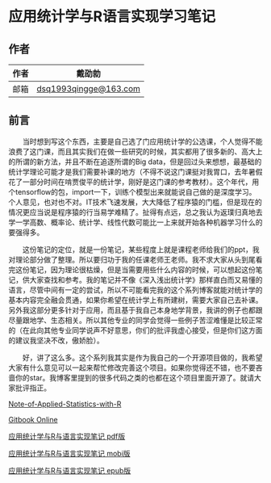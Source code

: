 # 应用统计学与R语言实现学习笔记
## 作者

|作者|戴劭勍|
|---|---|
|邮箱|dsq1993qingge@163.com|

## 前言
 　　当时想到写这个东西，主要是自己选了门应用统计学的公选课，个人觉得不能浪费了这门课，而且其实我们在做一些研究的时候，其实都用了很多新的、高大上的所谓的新方法，并且不断在追逐所谓的Big data，但是回过头来想想，最基础的统计学理论可能才是我们需要补课的地方（不得不说这门课挺对我胃口，去年暑假花了一部分时间在啃贾俊平的统计学，刚好是这门课的参考教材）。这个年代，用个tensorflow的包，import一下，训练个模型出来就能说自己做的是深度学习。个人意见，也对也不对。IT技术飞速发展，大大降低了程序猿的门槛，但是现在的情况更应当说是程序猿的行当易学难精了。扯得有点远，总之我认为返璞归真地去学一学高数、概率论、统计学、线性代数可能比一上来就开始各种机器学习什么的要强得多。

　　这份笔记的定位，就是一份笔记，某些程度上就是课程老师给我们的ppt，我对理论部分做了整理。所以要归功于我的任课老师王老师。我不求大家从头到尾看完这份笔记，因为理论很枯燥，但是当需要用些什么内容的时候，可以想起这份笔记，供大家查找和参考。我的笔记并不像《深入浅出统计学》那样直白而又易懂的语言，尽管中间有一定的尝试，所以不可能看完我的这个系列博客就能对统计学的基本内容完全融会贯通，如果你希望在统计学上有所建树，需要大家自己去补课。另外我这部分更多针对于应用，而且基于我自己本身地学背景，我讲的例子也都跟尽量跟地学、生态相关。所以其他专业的同学会觉得一些例子苦涩难懂是比较正常的（在此向其他专业同学说声不好意思，你们的批评我虚心接受，但是你们这方面的建议我坚决不改，傲娇脸）。

　　好，讲了这么多。这个系列我其实是作为我自己的一个开源项目做的，我希望大家有什么意见可以一起来帮忙修改完善这个项目。如果你觉得还不错，也不要吝啬你的star。我博客里提到的很多代码之类的也都在这个项目里面开源了。就请大家批评指正。

[Note-of-Applied-Statistics-with-R](https://github.com/GISerDaiShaoqing/Note-of-Applied-Statistics-with-R)

[Gitbook Online](https://giserdaishaoqing.gitbooks.io/note-of-applied-statistics-with-r-book/content/)

[应用统计学与R与语言实现笔记 pdf版](http://science.gisersqdai.top/NBAPR%2Fnote-of-applied-statistics-with-r-book.pdf)

[应用统计学与R与语言实现笔记 mobi版](http://science.gisersqdai.top/NBAPR%2Fnote-of-applied-statistics-with-r-book.mobi)

[应用统计学与R与语言实现笔记 epub版](http://science.gisersqdai.top/NBAPR%2Fnote-of-applied-statistics-with-r-book.epub)